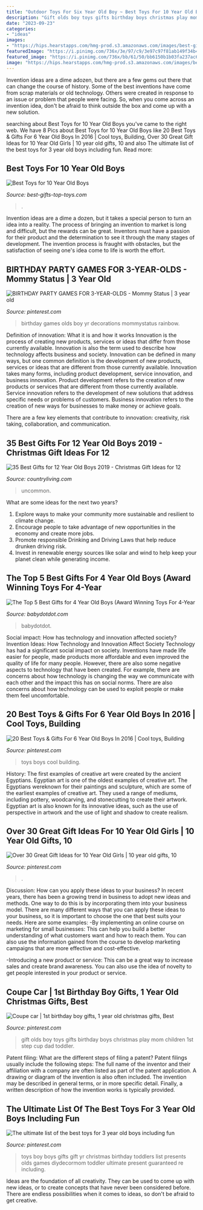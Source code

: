 ```yaml
---
title: "Outdoor Toys For Six Year Old Boy ~ Best Toys For 10 Year Old Boys"
description: "Gift olds boy toys gifts birthday boys christmas play mom children 1st step cup dad toddler"
date: "2023-09-23"
categories:
- "ideas"
images:
- "https://hips.hearstapps.com/hmg-prod.s3.amazonaws.com/images/best-gifts-for-12-year-old-boys-1575402435.jpg?crop=0.502xw:1.00xh;0.489xw,0&amp;resize=640:*"
featuredImage: "https://i.pinimg.com/736x/3e/97/c9/3e97c97f81ab149f34b4bfab59b13adb.jpg"
featured_image: "https://i.pinimg.com/736x/bb/61/50/bb6150b1b03fa237ac60e06604ad90ef--novelty-toys-best-toys.jpg"
image: "https://hips.hearstapps.com/hmg-prod.s3.amazonaws.com/images/best-gifts-for-12-year-old-boys-1575402435.jpg?crop=0.502xw:1.00xh;0.489xw,0&amp;resize=640:*"
---
```



Invention ideas are a dime adozen, but there are a few gems out there that can change the course of history. Some of the best inventions have come from scrap materials or old technology. Others were created in response to an issue or problem that people were facing. So, when you come across an invention idea, don't be afraid to think outside the box and come up with a new solution.

	

		
searching about Best Toys for 10 Year Old Boys you've came to the right web. We have 8 Pics about Best Toys for 10 Year Old Boys like 20 Best Toys &amp; Gifts For 6 Year Old Boys In 2016 | Cool toys, Building, Over 30 Great Gift Ideas for 10 Year Old Girls | 10 year old gifts, 10 and also The ultimate list of the best toys for 3 year old boys including fun. Read more:
		
    
## Best Toys For 10 Year Old Boys

<img loading=lazy src="https://images-na.ssl-images-amazon.com/images/I/41S0rEH6lzL.jpg" onerror="this.onerror=null;this.src='https://tse1.mm.bing.net/th?id=OIP.5LkE9qBJsmmtB2gSUi__NgHaHa&amp;pid=15.1';" alt="Best Toys for 10 Year Old Boys">

_Source: best-gifts-top-toys.com_

>. 

	

Invention ideas are a dime a dozen, but it takes a special person to turn an idea into a reality. The process of bringing an invention to market is long and difficult, but the rewards can be great. Inventors must have a passion for their product and the determination to see it through the many stages of development. The invention process is fraught with obstacles, but the satisfaction of seeing one's idea come to life is worth the effort.

    
## BIRTHDAY PARTY GAMES FOR 3-YEAR-OLDS - Mommy Status | 3 Year Old

<img loading=lazy src="https://i.pinimg.com/originals/7d/6e/6a/7d6e6a8ec1ae21cfb699b8adbe3952b1.jpg" onerror="this.onerror=null;this.src='https://tse1.mm.bing.net/th?id=OIP.18EhXNOId9ogQD_1fsbsFwHaKe&amp;pid=15.1';" alt="BIRTHDAY PARTY GAMES FOR 3-YEAR-OLDS - Mommy Status | 3 year old">

_Source: pinterest.com_

>birthday games olds boy yr decorations mommystatus rainbow. 

	

Definition of innovation: What it is and how it works
Innovation is the process of creating new products, services or ideas that differ from those currently available. Innovation is also the term used to describe how technology affects business and society. Innovation can be defined in many ways, but one common definition is the development of new products, services or ideas that are different from those currently available.
Innovation takes many forms, including product development, service innovation, and business innovation. Product development refers to the creation of new products or services that are different from those currently available. Service innovation refers to the development of new solutions that address specific needs or problems of customers. Business innovation refers to the creation of new ways for businesses to make money or achieve goals.

There are a few key elements that contribute to innovation: creativity, risk taking, collaboration, and communication.

    
## 35 Best Gifts For 12 Year Old Boys 2019 - Christmas Gift Ideas For 12

<img loading=lazy src="https://hips.hearstapps.com/hmg-prod.s3.amazonaws.com/images/best-gifts-for-12-year-old-boys-1575402435.jpg?crop=0.502xw:1.00xh;0.489xw,0&amp;resize=640:*" onerror="this.onerror=null;this.src='https://tse3.mm.bing.net/th?id=OIP.UsJrb8Dop-GG4LnquQUMOQHaHX&amp;pid=15.1';" alt="35 Best Gifts for 12 Year Old Boys 2019 - Christmas Gift Ideas for 12">

_Source: countryliving.com_

>uncommon. 

	

What are some ideas for the next two years?
1. Explore ways to make your community more sustainable and resilient to climate change.
2. Encourage people to take advantage of new opportunities in the economy and create more jobs.
3. Promote responsible Drinking and Driving Laws that help reduce drunken driving risk.
4. Invest in renewable energy sources like solar and wind to help keep your planet clean while generating income.

    
## The Top 5 Best Gifts For 4 Year Old Boys (Award Winning Toys For 4-Year

<img loading=lazy src="http://babydotdot.com/wp-content/uploads/2017/10/best-educational-toys-for-4-year-olds.jpg" onerror="this.onerror=null;this.src='https://tse4.mm.bing.net/th?id=OIP.x0aqpG-w72IQ_0ioWb4iwgHaEz&amp;pid=15.1';" alt="The Top 5 Best Gifts for 4 Year Old Boys (Award Winning Toys For 4-Year">

_Source: babydotdot.com_

>babydotdot. 

	

Social impact: How has technology and innovation affected society?
Invention Ideas: How Technology and Innovation Affect Society
Technology has had a significant social impact on society. Inventions have made life easier for people, made products more affordable and even improved the quality of life for many people. However, there are also some negative aspects to technology that have been created. For example, there are concerns about how technology is changing the way we communicate with each other and the impact this has on social norms. There are also concerns about how technology can be used to exploit people or make them feel uncomfortable.

    
## 20 Best Toys &amp; Gifts For 6 Year Old Boys In 2016 | Cool Toys, Building

<img loading=lazy src="https://i.pinimg.com/736x/bb/61/50/bb6150b1b03fa237ac60e06604ad90ef--novelty-toys-best-toys.jpg" onerror="this.onerror=null;this.src='https://tse3.mm.bing.net/th?id=OIP.W9COCVTCE9YxdAaUTiEjuwECDx&amp;pid=15.1';" alt="20 Best Toys &amp; Gifts For 6 Year Old Boys In 2016 | Cool toys, Building">

_Source: pinterest.com_

>toys boys cool building. 

	

History: The first examples of creative art were created by the ancient Egyptians.
Egyptian art is one of the oldest examples of creative art. The Egyptians wereknown for their paintings and sculpture, which are some of the earliest examples of creative art. They used a range of mediums, including pottery, woodcarving, and stonecutting to create their artwork. Egyptian art is also known for its innovative ideas, such as the use of perspective in artwork and the use of light and shadow to create realism.

    
## Over 30 Great Gift Ideas For 10 Year Old Girls | 10 Year Old Gifts, 10

<img loading=lazy src="https://i.pinimg.com/736x/f7/cf/52/f7cf522577b9af1309433e3f05556f1f.jpg" onerror="this.onerror=null;this.src='https://tse1.mm.bing.net/th?id=OIP.9jzYsX9uu262tbC93Jux0AHaPj&amp;pid=15.1';" alt="Over 30 Great Gift Ideas for 10 Year Old Girls | 10 year old gifts, 10">

_Source: pinterest.com_

>. 

	

Discussion: How can you apply these ideas to your business?
In recent years, there has been a growing trend in business to adopt new ideas and methods. One way to do this is by incorporating them into your business model. There are many different ways that you can apply these ideas to your business, so it is important to choose the one that best suits your needs. Here are some examples: 
-By implementing an online course on marketing for small businesses: This can help you build a better understanding of what customers want and how to reach them. You can also use the information gained from the course to develop marketing campaigns that are more effective and cost-effective. 

-Introducing a new product or service: This can be a great way to increase sales and create brand awareness. You can also use the idea of novelty to get people interested in your product or service.

    
## Coupe Car | 1st Birthday Boy Gifts, 1 Year Old Christmas Gifts, Best

<img loading=lazy src="https://i.pinimg.com/originals/16/25/f7/1625f77a06a4c814c6851706f1350a21.jpg" onerror="this.onerror=null;this.src='https://tse2.mm.bing.net/th?id=OIP.FHFkY4QMstr589OL7upj7wHaFj&amp;pid=15.1';" alt="Coupe car | 1st birthday boy gifts, 1 year old christmas gifts, Best">

_Source: pinterest.com_

>gift olds boy toys gifts birthday boys christmas play mom children 1st step cup dad toddler. 

	

Patent filing: What are the different steps of filing a patent?
Patent filings usually include the following steps: 
The full name of the inventor and their affiliation with a company are often listed as part of the patent application. A drawing or diagram of the invention is also often included. The invention may be described in general terms, or in more specific detail. Finally, a written description of how the invention works is typically provided.

    
## The Ultimate List Of The Best Toys For 3 Year Old Boys Including Fun

<img loading=lazy src="https://i.pinimg.com/736x/3e/97/c9/3e97c97f81ab149f34b4bfab59b13adb.jpg" onerror="this.onerror=null;this.src='https://tse4.mm.bing.net/th?id=OIP.vr5mNX45Frqs92C5xEjfpQHaM9&amp;pid=15.1';" alt="The ultimate list of the best toys for 3 year old boys including fun">

_Source: pinterest.com_

>toys boy boys gifts gift yr christmas birthday toddlers list presents olds games diydecormom toddler ultimate present guaranteed re including. 

	

Ideas are the foundation of all creativity. They can be used to come up with new ideas, or to create concepts that have never been considered before. There are endless possibilities when it comes to ideas, so don't be afraid to get creative.

